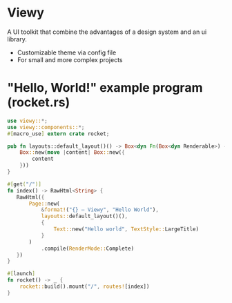 # Viewy

A UI toolkit that combine the advantages of a design system and an ui library.

- Customizable theme via config file
- For small and more complex projects

# "Hello, World!" example program (rocket.rs)

```rust
use viewy::*;
use viewy::components::*;
#[macro_use] extern crate rocket;

pub fn layouts::default_layout()() -> Box<dyn Fn(Box<dyn Renderable>) -> Box<dyn Renderable>> {
    Box::new(move |content| Box::new({
        content
    }))
}

#[get("/")]
fn index() -> RawHtml<String> {
   RawHtml({
       Page::new(
           &format!("{} – Viewy", "Hello World"),
           layouts::default_layout()(),
           {
               Text::new("Hello world", TextStyle::LargeTitle)
           }
       )
           .compile(RenderMode::Complete)
   })
}

#[launch]
fn rocket() -> _ {
    rocket::build().mount("/", routes![index])
}

```
